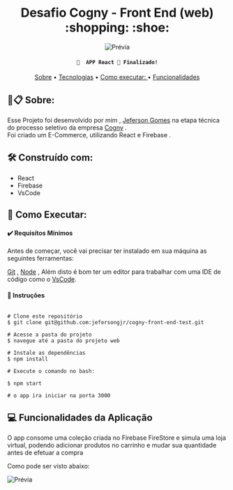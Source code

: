 <h1 align="center">Desafio Cogny - Front End (web) :shopping: :shoe: </h1>


<div align="center">

![Prévia](https://raw.githubusercontent.com/jefersongjr/cogny-front-end-test/jeferson-gomes-cogny-test-front-end/web/src/imagem/Captura%20de%20tela_2023-03-05_22-48-53.jpg)

</div>

<h4 align="center"> 
	
	🚧  APP React 🚀 Finalizado!
</h4>

<p align="center">
 <a href="#sobre">Sobre</a> • 
 <a href="#ferramentas">Tecnologias</a> • 
 <a href="#requisitos">Como executar: </a> • 
 <a href="#funcionalidades">Funcionalidades</a> 
</p>

<h2 id="sobre"> 🚀📋 Sobre: </h2>

Esse Projeto foi desenvolvido por mim , [Jeferson Gomes](https://www.linkedin.com/in/jefersongjr/)
na etapa técnica do processo seletivo da empresa [Cogny](https://www.https://www.cognyhub.com/) . <br>
Foi criado um E-Commerce, utilizando React e Firebase .<br>

<h2 id="ferramentas"> 🛠️ Construído com: </h2>

* React
* Firebase
* VsCode

<h2 id="requisitos"> 📖 Como Executar: </h2>

<h4> ✔️ Requisítos Mínimos </h4>

Antes de começar, você vai precisar ter instalado em sua máquina as seguintes ferramentas:

[Git](https://git-scm.com) , [Node](https://nodejs.org/pt-br/download/) ,
Além disto é bom ter um editor para trabalhar com uma IDE de código como o [VsCode](https://code.visualstudio.com/).


<h4> 📔 Instruções </h4>

```

# Clone este repositório
$ git clone git@github.com:jefersongjr/cogny-front-end-test.git

# Acesse a pasta do projeto
$ navegue até a pasta do projeto web

# Instale as dependências
$ npm install

# Execute o comando no bash:

$ npm start

# o app ira iniciar na porta 3000

```

<h2 id="funcionalidades"> 💻 Funcionalidades da Aplicação </h2>

O app consome uma coleção criada no Firebase FireStore e simula uma loja virtual, 
podendo adicionar produtos no carrinho e mudar sua quantidade antes de efetuar a compra

Como pode ser visto abaixo: 

![Prévia](https://github.com/jefersongjr/cogny-front-end-test/blob/jeferson-gomes-cogny-test-front-end/web/src/imagem/React%20App.gif)


